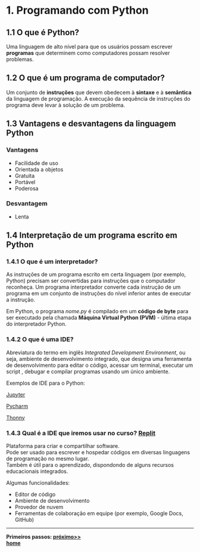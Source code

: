 # 1. Programando com Python

## 1.1 O que é Python?
Uma linguagem de alto nível para que os usuários possam escrever **programas** que determinem como computadores possam resolver problemas.

## 1.2 O que é um programa de computador?
Um conjunto de **instruções** que devem obedecem à **sintaxe** e à **semântica** da linguagem de programação. A execução da sequência de instruções do programa deve levar à solução de um problema.

## 1.3 Vantagens e desvantagens da linguagem Python

### Vantagens
- Facilidade de uso
- Orientada a objetos
- Gratuita
- Portável
- Poderosa

### Desvantagem
- Lenta

## 1.4 Interpretação de um programa escrito em Python

### 1.4.1 O que é um interpretador?
As instruções de um programa escrito em certa linguagem (por exemplo, Python) precisam ser convertidas para instruções que o computador reconheça. Um programa interpretador converte cada instrução de um programa em um conjunto de instruções do nível inferior antes de executar a instrução.

Em Python, o programa *nome.py* é compilado em um **código de byte** para ser executado pela chamada **Máquina Virtual Python (PVM)** - última etapa do interpretador Python.

### 1.4.2 O que é uma IDE?
Abreviatura do termo em inglês *Integrated Development Environment*, ou seja, ambiente de desenvolvimento integrado, que designa uma ferramenta de desenvolvimento para editar o código, acessar um terminal, executar um script , debugar e compilar programas usando um único ambiente.

Exemplos de IDE para o Python:

[Jupyter](https://jupyter.org/)

[Pycharm](https://www.jetbrains.com/pycharm/)

[Thonny](https://thonny.org/)

### 1.4.3 Qual é a IDE que iremos usar no curso? [Replit](https://replit.com/site/ide)
Plataforma para criar e compartilhar software.  
Pode ser usado para escrever e hospedar códigos em diversas linguagens de programação no mesmo lugar.  
Também é útil para o aprendizado, dispondondo de alguns recursos educacionais integrados.

Algumas funcionalidades:
- Editor de código
- Ambiente de desenvolvimento
- Provedor de nuvem
- Ferramentas de colaboração em equipe (por exemplo, Google Docs, GitHub)

___ 
**Primeiros passos: [próximo>>](prog_replit.md)**  
**[home](https://claytonjasilva.github.io/progPython_aulas.html)**

